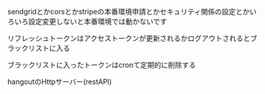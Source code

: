 sendgridとかcorsとかstripeの本番環境申請とかセキュリティ関係の設定とかいろいろ設定変更しないと本番環境では動かないです

リフレッシュトークンはアクセストークンが更新されるかログアウトされるとブラックリストに入る

ブラックリストに入ったトークンはcronて定期的に削除する

hangoutのHttpサーバー(restAPI)

